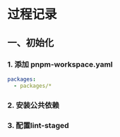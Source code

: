 <!--
 * @Author: yujindong
 * @Email: jindongyu011764@sohu-inc.com
 * @Date: 2024-09-29 13:54:47
 * @LastEditors: yujindong
 * @LastEditTime: 2024-09-29 13:59:04
 * @FilePath: /fe-utils/README.md
 * @Description: 请输入文件描述
-->

# 过程记录

## 一、初始化

### 1. 添加 pnpm-workspace.yaml

```yaml
packages:
  - packages/*
```

### 2. 安装公共依赖

### 3. 配置lint-staged
